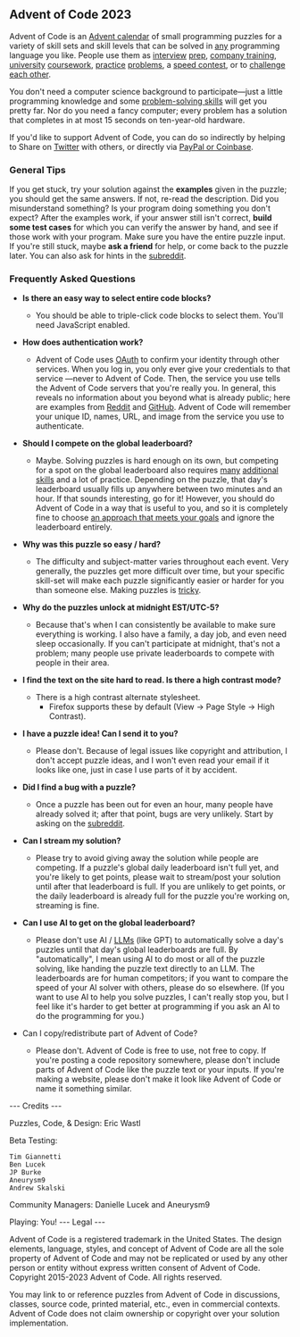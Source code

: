 [](#advent-of-code-2023)Advent of Code 2023
---
Advent of Code is an [Advent calendar](https://en.wikipedia.org/wiki/Advent_calendar)
of small programming puzzles for a variety of skill sets and skill levels that can be solved
in [any](https://github.com/search?q=advent+of+code) programming language you like. 
People use them as 
[interview](https://y3l2n.com/2018/05/09/interview-prep-advent-of-code/)
[prep](https://twitter.com/dznqbit/status/1037607793144938497),
[company training](https://twitter.com/pgoultiaev/status/950805811583963137),
[university](https://gitlab.com/imhoffman/fa19b4-mat3006/wikis/home)
[coursework](https://gribblelab.org/teaching/scicomp2021/index.html),
[practice](https://twitter.com/mrdanielklein/status/936267621468483584)
[problems](https://comp215.blogs.rice.edu/),
a [speed contest](https://adventofcode.com/leaderboard),
or to [challenge each other](https://www.reddit.com/r/adventofcode/search?q=flair%3Aupping&restrict_sr=on).

You don't need a computer science background
to participate—just a little programming knowledge and some 
[problem-solving skills](https://www.reddit.com/r/adventofcode/comments/7kd8jt/what_would_you_say_are_the_minimal_skills_for/dre0uu3/)
will get you pretty far. 
Nor do you need a fancy computer;
every problem has a solution that completes in at most 15 seconds on ten-year-old hardware.

If you'd like to support Advent of Code, 
you can do so indirectly
by helping
to Share on [Twitter](https://twitter.com/intent/tweet?text=Daily+programming+puzzles+at+Advent+of+Code&url=https%3A%2F%2Fadventofcode%2Ecom%2F&related=ericwastl&hashtags=AdventOfCode)
with others, or directly via [PayPal or Coinbase](https://adventofcode.com/2023/support).

### [](#general-tips)General Tips
If you get stuck, try your solution against the **examples** given in the puzzle;
you should get the same answers. 
If not, re-read the description. 
Did you misunderstand something?
Is your program doing something you don't expect?
After the examples work, if your answer still isn't correct,
**build some test cases** for which you can verify the answer by hand,
and see if those work with your program. 
Make sure you have the entire puzzle input. 
If you're still stuck, maybe **ask a friend** for help, 
or come back to the puzzle later. 
You can also ask for hints in the [subreddit](https://www.reddit.com/r/adventofcode/).

### [](#frequently-asked-questions)Frequently Asked Questions

* **Is there an easy way to select entire code blocks?**
  * You should be able to triple-click code blocks to select them. 
  You'll need JavaScript enabled.

* **How does authentication work?** 
  * Advent of Code uses [OAuth](https://en.wikipedia.org/wiki/OAuth)
  to confirm your identity through other services. When you log in,
  you only ever give your credentials to that service —never to Advent of Code.
  Then, the service you use tells the Advent of Code servers that you're really you.
  In general, this reveals no information about you beyond what is already public;
  here are examples from [Reddit](https://api.reddit.com/user/reddit/about)
  and [GitHub](https://api.github.com/users/octocat).
  Advent of Code will remember your unique ID, names, URL,
  and image from the service you use to authenticate.

* **Should I compete on the global leaderboard?**
  * Maybe.
  Solving puzzles is hard enough on its own,
  but competing for a spot on the global leaderboard also requires
  [many](https://blog.vero.site/post/advent-leaderboard) 
  [additional](https://kevinyap.ca/2019/12/going-fast-in-advent-of-code/)
  [skills](https://gist.github.com/mcpower/87427528b9ba5cac6f0c679370789661)
  and a lot of practice.
  Depending on the puzzle, that day's leaderboard usually fills up 
  anywhere between two minutes and an hour.
  If that sounds interesting, go for it!
  However, you should do Advent of Code in a way that is useful to you,
  and so it is completely fine to choose [an approach that 
  meets your goals](https://www.reddit.com/r/adventofcode/comments/e2wjhf/comment/f90ksek/)
  and ignore the leaderboard entirely.

* **Why was this puzzle so easy / hard?**
  * The difficulty and subject-matter varies throughout each event.
  Very generally, the puzzles get more difficult over time,
  but your specific skill-set will make each puzzle significantly easier or harder
  for you than someone else. 
  Making puzzles is [tricky](https://www.reddit.com/r/adventofcode/comments/7idn6k/question_why_does_the_difficulty_vary_so_much/dqy08tk/).

* **Why do the puzzles unlock at midnight EST/UTC-5?**
  * Because that's when I can consistently be available to make sure everything is working.
  I also have a family, a day job, and even need sleep occasionally.
  If you can't participate at midnight, that's not a problem;
  many people use private leaderboards to compete with people in their area.

* **I find the text on the site hard to read. Is there a high contrast mode?**
  * There is a high contrast alternate stylesheet.
    * Firefox supports these by default (View -> Page Style -> High Contrast).

* **I have a puzzle idea! Can I send it to you?** 
  * Please don't. 
  Because of legal issues like copyright and attribution,
  I don't accept puzzle ideas,
  and I won't even read your email if it looks like one,
  just in case I use parts of it by accident.

* **Did I find a bug with a puzzle?**
  * Once a puzzle has been out for even an hour, many people have already solved it;
  after that point, bugs are very unlikely.
  Start by asking on the [subreddit](https://www.reddit.com/r/adventofcode/).

* **Can I stream my solution?**
  * Please try to avoid giving away the solution while people are competing.
  If a puzzle's global daily leaderboard isn't full yet,
  and you're likely to get points, 
  please wait to stream/post your solution until after that leaderboard is full.
  If you are unlikely to get points,
  or the daily leaderboard is already full for the puzzle you're working on,
  streaming is fine.

* **Can I use AI to get on the global leaderboard?**
  * Please don't use AI / [LLMs](https://en.wikipedia.org/wiki/Large_language_model)
  (like GPT) to automatically solve a day's puzzles
  until that day's global leaderboards are full.
  By "automatically", I mean using AI to do most or all of the puzzle solving,
  like handing the puzzle text directly to an LLM.
  The leaderboards are for human competitors;
  if you want to compare the speed of your AI solver with others, please do so elsewhere.
  (If you want to use AI to help you solve puzzles, I can't really stop you,
  but I feel like it's harder to get better at programming 
  if you ask an AI to do the programming for you.)

* Can I copy/redistribute part of Advent of Code?
  * Please don't. 
  Advent of Code is free to use, not free to copy. 
  If you're posting a code repository somewhere,
  please don't include parts of Advent of Code like the puzzle text or your inputs.
  If you're making a website, please don't make it look like Advent of Code
  or name it something similar.


--- Credits ---

Puzzles, Code, & Design: Eric Wastl

Beta Testing:

    Tim Giannetti
    Ben Lucek
    JP Burke
    Aneurysm9
    Andrew Skalski

Community Managers: Danielle Lucek and Aneurysm9

Playing: You!
--- Legal ---

Advent of Code is a registered trademark in the United States. The design elements, language, styles, and concept of Advent of Code are all the sole property of Advent of Code and may not be replicated or used by any other person or entity without express written consent of Advent of Code. Copyright 2015-2023 Advent of Code. All rights reserved.

You may link to or reference puzzles from Advent of Code in discussions, classes, source code, printed material, etc., even in commercial contexts. Advent of Code does not claim ownership or copyright over your solution implementation.
